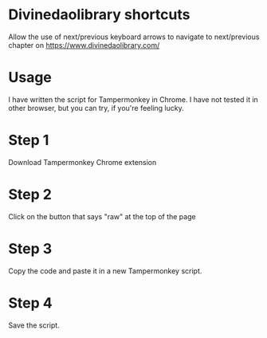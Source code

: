 # Divinedaolibrary shortcuts
Allow the use of next/previous keyboard arrows to navigate to next/previous chapter on https://www.divinedaolibrary.com/
# Usage
I have written the script for Tampermonkey in Chrome. I have not tested it in other browser, but you can try, if you're feeling lucky.
# Step 1
Download Tampermonkey Chrome extension
# Step 2
Click on the button that says "raw" at the top of the page
# Step 3
Copy the code and paste it in a new Tampermonkey script.
# Step 4
Save the script.
